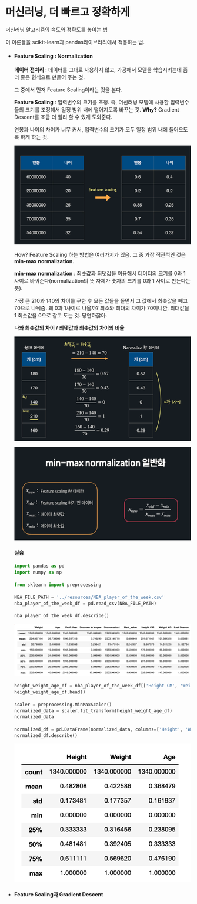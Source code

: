 # 머신러닝, 더 빠르고 정확하게

머신러닝 알고리즘의 속도와 정확도를 높이는 법

이 이론들을 scikit-learn과 pandas라이브러리에서 적용하는 법. 

- #### Feature Scaling : Normalization

  **데이터 전처리** : 데이터를 그대로 사용하지 않고, 가공해서 모델을 학습시키는데 좀 더 좋은 형식으로 만들어 주는 것.

  그 중에서 먼저 Feature Scaling이라는 것을 본다. 

  **Feature Scaling** : 입력변수의 크기를 조정. 즉, 머신러닝 모델에 사용할 입력변수들의 크기를 조정해서 일정 범위 내에 떨어지도록 바꾸는 것. **Why?** Gradient Descent를 조금 더 빨리 할 수 있게 도와준다.  

  연봉과 나이의 차이가 너무 커서, 입력변수의 크기가 모두 일정 범위 내에 들어오도록 하게 하는 것. 

  ![6_1](./resources/6_1.png)

   How? Feature Scaling 하는 방법은 여러가지가 있음. 그 중 가장 직관적인 것은 **min-max normalization**.

  **min-max normalization** : 최솟값과 최댓값을 이용해서 데이터의 크기를 0과 1 사이로 바꿔준다(normalization의 뜻 자체가 숫자의 크기를 0과 1 사이로 만든다는 뜻). 

  가장 큰 210과 140의 차이를 구한 후 모든 값들을 돌면서 그 값에서 최솟값을 빼고 70으로 나눠줌. 왜 0과 1사이로 나올까? 최소와 최대의 차이가 70이니깐, 최대값을 1 최솟값을 0으로 잡고 도는 것. 당연하잖아. 

  **나와 최솟값의 차이 / 최댓값과 최솟값의 차이의 비율**

  ![6_1](./resources/6_2.png)

  ![6_1](./resources/6_3.png)

  #### 실습

  ```python
  import pandas as pd
  import numpy as np
  
  from sklearn import preprocessing
  
  NBA_FILE_PATH = '../resources/NBA_player_of_the_week.csv'
  nba_player_of_the_week_df = pd.read_csv(NBA_FILE_PATH)
  
  nba_player_of_the_week_df.describe()
  ```

  ![6_1](./resources/6_4.png)

  ```python
  height_weight_age_df = nba_player_of_the_week_df[['Height CM', 'Weight KG', 'Age']]
  height_weight_age_df.head()
  
  scaler = preprocessing.MinMaxScaler()
  normalized_data = scaler.fit_transform(height_weight_age_df)
  normalized_data
  
  normalized_df = pd.DataFrame(normalized_data, columns=['Height', 'Weight', 'Age'])
  normalized_df.describe()
  
  ```

  ![6_1](./resources/6_5.png)



- #### Feature Scaling과 Gradient Descent

  